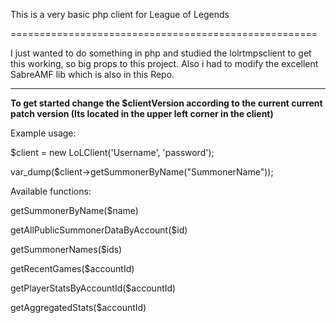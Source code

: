 This is a very basic php client for League of Legends

=====================================================

I just wanted to do something in php and studied the lolrtmpsclient to get this working, so big props to this project. Also i had to modify the excellent SabreAMF lib which is also in this Repo.

-----------------------------------------------------

**To get started change the $clientVersion according to the current current patch version (Its located in the upper left corner in the client)**

Example usage:

$client = new LoLClient('Username', 'password');

var_dump($client->getSummonerByName("SummonerName"));


Available functions:

getSummonerByName($name)

getAllPublicSummonerDataByAccount($id)

getSummonerNames($ids)

getRecentGames($accountId)

getPlayerStatsByAccountId($accountId)

getAggregatedStats($accountId)
